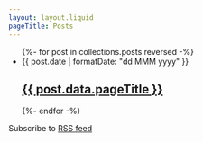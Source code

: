 ```yaml
---
layout: layout.liquid
pageTitle: Posts
---
```

<ul class="posts-list">
{%- for post in collections.posts reversed -%}
    <li>
        <span class="post-date">{{ post.date | formatDate: "dd MMM yyyy" }}</span>
        <h2 class="post-title"><a href="{{ post.url }}">{{ post.data.pageTitle }}</a></h2>
    </li>
{%- endfor -%}
</ul>

Subscribe to [RSS feed](/feed.xml)